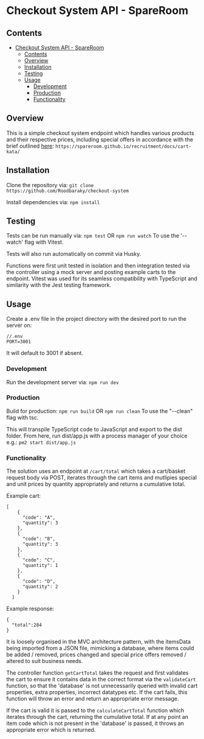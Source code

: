 # Checkout System API - SpareRoom



## Contents
- [Checkout System API - SpareRoom](#checkout-system-api---spareroom)
  - [Contents](#contents)
  - [Overview](#overview)
  - [Installation](#installation)
  - [Testing](#testing)
  - [Usage](#usage)
    - [Development](#development)
    - [Production](#production)
    - [Functionality](#functionality)


## Overview
This is a simple checkout system endpoint which handles various products and their respective prices, including special offers in accordance with the brief outlined [here](https://spareroom.github.io/recruitment/docs/cart-kata/):
```https://spareroom.github.io/recruitment/docs/cart-kata/``` 


## Installation
Clone the repository via:
```git clone https://github.com/Roodbaraky/checkout-system```

Install dependencies via:
```npm install```

## Testing
Tests can be run manually via:
```npm test```
OR
```npm run watch```
To use the '--watch' flag with Vitest.

Tests will also run automatically on commit via Husky.

Functions were first unit tested in isolation and then integration tested via the controller using a mock server and posting example carts to the endpoint.
Vitest was used for its seamless compatibility with TypeScript and similarity with the Jest testing framework.

## Usage
Create a .env file in the project directory with the desired port to run the server on:
```
//.env
PORT=3001
```
It will default to 3001 if absent.

### Development
Run the development server via:
```npm run dev```


### Production
Build for production:
```npm run build```
OR
```npm run clean```
To use the "--clean" flag with tsc.

This will transpile TypeScript code to JavaScript and export to the dist folder.
From here, run dist/app.js with a process manager of your choice e.g.:
```pm2 start dist/app.js```

### Functionality
The solution uses an endpoint at ```/cart/total``` which takes a cart/basket request body via POST, iterates through the cart items and mutlipies special and unit prices by quantity appropriately and returns a cumulative total.

Example cart: 
```
[
    {
      "code": "A",
      "quantity": 3
    },
    {
      "code": "B",
      "quantity": 3
    },
    {
      "code": "C",
      "quantity": 1
    },
    {
      "code": "D",
      "quantity": 2
    }
  ]
  ```

  Example response:
  ```
  {
    "total":284
  }
  ```

It is loosely organised in the MVC architecture pattern, with the itemsData being imported from a JSON file, mimicking a database, where items could be added / removed, prices changed and special price offers removed / altered to suit business needs.

The controller function ```getCartTotal``` takes the request and first validates the cart to ensure it contains data in the correct format via the ```validateCart``` function, so that the 'database' is not unnecessarily queried with invalid cart properties, extra properties, incorrect datatypes etc. If the cart fails, this function will throw an error and return an appropriate error message.

If the cart is valid it is passed to the ```calculateCartTotal``` function which iterates through the cart, returning the cumulative total. If at any point an item code which is not present in the 'database' is passed, it throws an appropriate error which is returned.

